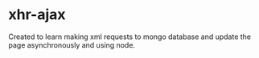 # xhr-ajax

Created to learn making xml requests to mongo database and update the page asynchronously and using node.
